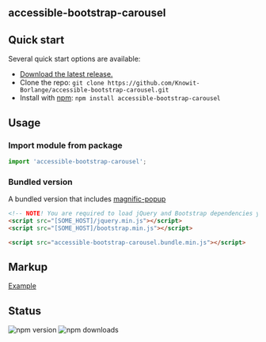 ## accessible-bootstrap-carousel

## Quick start

Several quick start options are available:

- [Download the latest release.](https://github.com/Knowit-Borlange/accessible-bootstrap-carousel/archive/v2.6.0.zip)
- Clone the repo: `git clone https://github.com/Knowit-Borlange/accessible-bootstrap-carousel.git`
- Install with [npm](https://www.npmjs.com/): `npm install accessible-bootstrap-carousel`


## Usage
### Import module from package
```javascript
import 'accessible-bootstrap-carousel';
```

### Bundled version
A bundled version that includes [magnific-popup](https://dimsemenov.com/plugins/magnific-popup/)

```html
<!-- NOTE! You are required to load jQuery and Bootstrap dependencies yourself. I.e. via a CDN -->
<script src="[SOME_HOST]/jquery.min.js"></script>
<script src="[SOME_HOST]/bootstrap.min.js"></script>

<script src="accessible-bootstrap-carousel.bundle.min.js"></script>
```

## Markup
[Example](src/accessible-bootstrap-carousel.html)

## Status
![npm version](https://flat.badgen.net/npm/v/accessible-bootstrap-carousel)
![npm downloads](https://flat.badgen.net/npm/dt/accessible-bootstrap-carousel)
